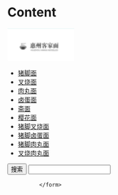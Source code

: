 # Content

<html lang="en">
<head>
  <meta charset="UTF-8">
  <meta http-equiv="X-UA-Compatible" content="IE=edge">
  <meta name="viewport" content="width=device-width, initial-scale=1.0">
  <link rel="stylesheet" href="惠州客家面.css">
  <title>惠州客家面</title>
</head>
<body>
  <div class="header">
      <div class="container" clearfix>
          <div class="logo">
              <a href="#">
                  <img src="惠州客家面.jpg" width="150" alt="惠州客家面">
              </a>
          </div>
          <ul class="list">
              <li>
                  <a href="#Noddle1">猪脚面</a>
              </li>
              <li>
                  <a href="Noddle2">叉烧面</a>
              </li>
              <li>
                  <a href="Noddle3">肉丸面</a>
              </li>
              <li>
                  <a href="Noddle4">卤蛋面</a>
              </li>
              <li>
                  <a href="Noddle5">斋面</a>
              </li>
              <li>
                  <a href="Noddle6">樱花面</a>
              </li>
              <li>
                  <a href="Noddle7">猪脚叉烧面</a>
              </li>
              <li>
                  <a href="Noddle8">猪脚卤蛋面</a>
              </li>
              <li>
                  <a href="Noddle9">猪脚肉丸面</a>
              </li>
              <li>
                  <a href="Noddle10">叉烧肉丸面</a>
              </li>
          </ul>
          <div class="search">
              <form>
                   <input type="submit" value="搜索" class="search1">
                  <input type="text" class="content1">
                 
              </form>
  </div>
      </div>

  </div>
</body>
</html>
